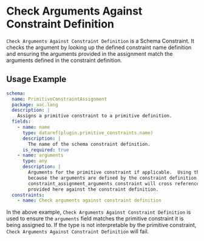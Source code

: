 # Check Arguments Against Constraint Definition
`Check Arguments Against Constraint Definition` is a Schema Constraint. 
It checks the argument by looking up the defined constraint name definition and ensuring the
arguments provided in the assignment match the arguments defined in the constraint definition.


## Usage Example
```yaml
schema:
  name: PrimitiveConstraintAssignment
  package: aac.lang
  description: |
    Assigns a primitive constraint to a primitive definition.
  fields:
    - name: name
      type: dataref(plugin.primitive_constraints.name)
      description: |
        The name of the schema constraint definition.
      is_required: true
    - name: arguments
      type: any
      description: |
        Arguments for the primitive constraint if applicable.  Using the any type
        because the arguments are defined by the constraint definition.  The 
        constraint_assignment_arguments constraint will cross reference arguments
        provided here against the constraint definition.
  constraints:
    - name: Check arguments against constraint definition
```
In the above example, `Check Arguments Against Constraint Definition` is used to ensure the `arguments` field matches the primitive constraint it is being assigned to.  If the type is not interpretable by the primitive constraint, `Check Arguments Against Constraint Definition` will fail.